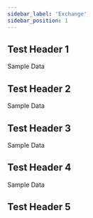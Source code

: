 ```yaml
---
sidebar_label: 'Exchange'
sidebar_position: 1
---
```


## Test Header 1

Sample Data

## Test Header 2

Sample Data

## Test Header 3

Sample Data

## Test Header 4

Sample Data

## Test Header 5